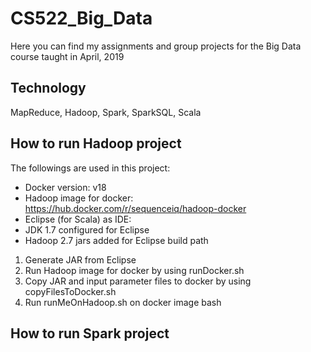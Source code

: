 # CS522_Big_Data
Here you can find my assignments and group projects for the Big Data course taught in April, 2019
## Technology
MapReduce, Hadoop, Spark, SparkSQL, Scala

## How to run Hadoop project
The followings are used in this project:
* Docker version: v18
* Hadoop image for docker: https://hub.docker.com/r/sequenceiq/hadoop-docker
* Eclipse (for Scala) as IDE:
* JDK 1.7 configured for Eclipse
* Hadoop 2.7 jars added for Eclipse build path

1) Generate JAR from Eclipse
2) Run Hadoop image for docker by using runDocker.sh
3) Copy JAR and input parameter files to docker by using copyFilesToDocker.sh
4) Run runMeOnHadoop.sh on docker image bash

## How to run Spark project
